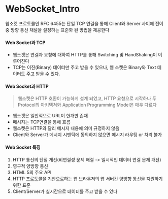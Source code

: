 # WebSocket_Intro

웹소켓 프로토콜인 RFC 6455는 단일 TCP 연결을 통해 Client와 Server 사이에 전이중 방향 통신 채널을 설정하는 표준화 된 방법을 제공한다





#### Web Socket과 TCP

- 웹소켓은 연결과 요청에 대하여 HTTP를 통해 Switching 및 HandShaking이 이루어진다
- TCP는 이진(Binary) 데이터만 주고 받을 수 있으나, 웹 소켓은 Binary와 Text 데이터도 주고 받을 수 있다.





#### Web Socket과 HTTP

> 웹소켓은 HTTP 호환이 가능하게 설계 되었고, HTTP 요청으로 시작하나 두 Protocol의 아키텍쳐와 Application Programming Model은 매우 다르다

- 웹소켓은 일반적으로 URL이 한개만 존재
- 메시지는 TCP연결을 통해 흐름
- 웹소켓은 HTTP와 달리 메시지 내용에 의미 규정하지 않음
- Client와 Server가 메시지 시멘틱에 동의하지 않으면 메시지 라우팅 or 처리 불가





#### Web Socket 특징

1. HTTP 통신의 단점 개선(비연결성 문제 해결 -> 일시적인 데이터 연결 문제 개선)
2. 영구적 양방향 통신
3. HTML 5의 주요 API
4. HTTP 프로토콜을 기반으로하는 웹 브라우저의 웹 서버간 양방향 통신을 지원하기 위한 표준
5. Client/Server가 실시간으로 데이터를 주고 받을 수 있다